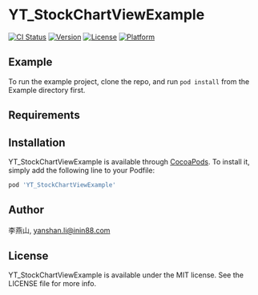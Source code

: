 # YT_StockChartViewExample

[![CI Status](https://img.shields.io/travis/李燕山/YT_StockChartViewExample.svg?style=flat)](https://travis-ci.org/李燕山/YT_StockChartViewExample)
[![Version](https://img.shields.io/cocoapods/v/YT_StockChartViewExample.svg?style=flat)](https://cocoapods.org/pods/YT_StockChartViewExample)
[![License](https://img.shields.io/cocoapods/l/YT_StockChartViewExample.svg?style=flat)](https://cocoapods.org/pods/YT_StockChartViewExample)
[![Platform](https://img.shields.io/cocoapods/p/YT_StockChartViewExample.svg?style=flat)](https://cocoapods.org/pods/YT_StockChartViewExample)

## Example

To run the example project, clone the repo, and run `pod install` from the Example directory first.

## Requirements

## Installation

YT_StockChartViewExample is available through [CocoaPods](https://cocoapods.org). To install
it, simply add the following line to your Podfile:

```ruby
pod 'YT_StockChartViewExample'
```

## Author

李燕山, yanshan.li@inin88.com

## License

YT_StockChartViewExample is available under the MIT license. See the LICENSE file for more info.
